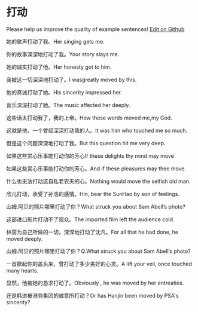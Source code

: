 # 打动

Please help us improve the quality of example sentences! [Edit on Github](https://github.com/jiyushe/jiyu-example-sentence-source/blob/main/chinese/dadong.md)

<p><span class="chinese">她的歌声打动了我。</span><span class="english">Her singing gets me.</span></p>

<p><span class="chinese">你的故事深深地打动了我。</span><span class="english">Your story slays me.</span></p>

<p><span class="chinese">她的诚实打动了他。</span><span class="english">Her honesty got to him.</span></p>

<p><span class="chinese">我被这一切深深地打动了。</span><span class="english">I wasgreatly moved by this.</span></p>

<p><span class="chinese">他的真诚打动了她。</span><span class="english">His sincerity impressed her.</span></p>

<p><span class="chinese">音乐深深打动了她。</span><span class="english">The music affected  her deeply.</span></p>

<p><span class="chinese">这些话太打动我了，我的上帝。</span><span class="english">How these words moved me,my God.</span></p>

<p><span class="chinese">这就是他，一个曾经深深打动我的人。</span><span class="english">It was him who touched me so much.</span></p>

<p><span class="chinese">但是这个问题深深地打动了我。</span><span class="english">But this question hit me very deep.</span></p>

<p><span class="chinese">如果这些赏心乐事能打动你的芳心</span><span class="english">If these delights thy mind may move</span></p>

<p><span class="chinese">如果这些赏心乐事能打动你的芳心。</span><span class="english">And if these pleasures may thee move.</span></p>

<p><span class="chinese">什么也无法打动这自私老农夫的心。</span><span class="english">Nothing would move the selfish old man.</span></p>

<p><span class="chinese">欣儿打动，承受了孙浩的感情。</span><span class="english">Hin, bear the SunHao by son of feelings.</span></p>

<p><span class="chinese">山姆.阿贝的照片哪里打动了你？</span><span class="english">What struck you about Sam Abell’s photo?</span></p>

<p><span class="chinese">这部进口影片打动不了观众。</span><span class="english">The imported film left the audience cold.</span></p>

<p><span class="chinese">林茵为自己所做的一切，深深地打动了沈凡。</span><span class="english">For all that he had done, he moved deeply.</span></p>

<p><span class="chinese">山姆.阿贝的照片哪里打动了你？</span><span class="english">Q.What struck you about Sam Abell’s photo?</span></p>

<p><span class="chinese">一首掀起你的盖头来，曾打动了多少美好的心灵。</span><span class="english">A lift your veil, once touched many hearts.</span></p>

<p><span class="chinese">显然，他被她的恳求打动了。</span><span class="english">Obviously , he was moved by her entreaties.</span></p>

<p><span class="chinese">还是韩进被港务集团的诚意所打动？</span><span class="english">Or has Hanjin been moved by PSA's sincerity?</span></p>

